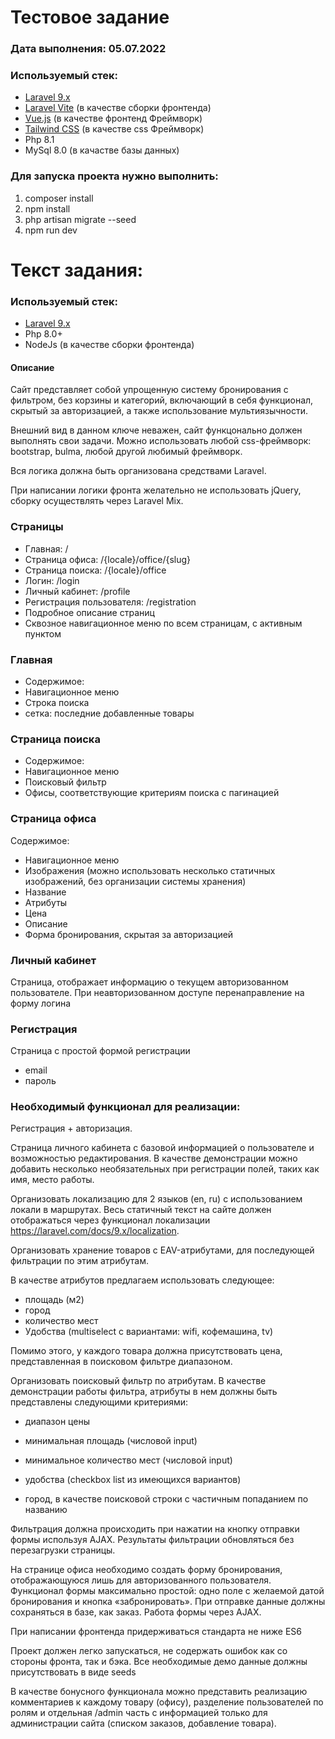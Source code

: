 # Тестовое задание
### Дата выполнения: **05.07.2022**
### Используемый стек:
- [Laravel 9.x](https://laravel.com/)
- [Laravel Vite](https://laravel-vite.dev/) (в качестве сборки фронтенда)
- [Vue.js](https://vuejs.org/) (в качестве фронтенд Фреймворк)
- [Tailwind CSS](https://tailwindcss.com/) (в качестве css Фреймворк)
- Php 8.1
- MySql 8.0 (в качастве базы данных)

### Для запуска проекта нужно выполнить:
1. composer install
2. npm install
3. php artisan migrate --seed
4. npm run dev

# Текст задания:
### Используемый стек:

- [Laravel 9.x](https://laravel.com/)
- Php 8.0+
- NodeJs (в качестве сборки фронтенда)

#### Описание

Сайт представляет собой упрощенную систему бронирования с фильтром, без корзины и категорий, включающий в себя функционал, скрытый за авторизацией, а также использование мультиязычности.

Внешний вид в данном ключе неважен, сайт функцонально должен выполнять свои задачи. Можно использовать любой css-фреймворк: bootstrap, bulma, любой другой любимый фреймворк.

Вся логика должна быть организована средствами Laravel.

При написании логики фронта желательно не использовать jQuery, сборку осуществлять через Laravel Mix.

### Страницы
- Главная: /
- Страница офиса: /{locale}/office/{slug}
- Страница поиска: /{locale}/office
- Логин: /login
- Личный кабинет: /profile
- Регистрация пользователя: /registration
- Подробное описание страниц
- Сквозное навигационное меню по всем страницам, с активным пунктом

### Главная

- Содержимое: 
- Навигационное меню
- Строка поиска
- сетка: последние добавленные товары
### Страница поиска
- Содержимое:
- Навигационное меню
- Поисковый фильтр
- Офисы, соответствующие критериям поиска с пагинацией
### Страница офиса
Содержимое:
- Навигационное меню 
- Изображения (можно использовать несколько статичных изображений, без организации системы хранения)
- Название
- Атрибуты
- Цена
- Описание
- Форма бронирования, скрытая за авторизацией

### Личный кабинет
Страница, отображает информацию о текущем авторизованном пользователе. При неавторизованном доступе перенаправление на форму логина

### Регистрация

Страница с простой формой регистрации

- email
- пароль

### Необходимый функционал для реализации:

Регистрация + авторизация.

Страница личного кабинета с базовой информацией о пользователе и возможностью редактирования. В качестве демонстрации можно добавить несколько необязательных при регистрации полей, таких как имя, место работы.

Организовать локализацию для 2 языков (en, ru) с использованием локали в маршрутах. Весь статичный текст на сайте должен отображаться через функционал локализации https://laravel.com/docs/9.x/localization.

Организовать хранение товаров c EAV-атрибутами, для последующей фильтрации по этим атрибутам.

В качестве атрибутов предлагаем использовать следующее:

- площадь (м2)
- город
- количество мест
- Удобства (multiselect с вариантами: wifi, кофемашина, tv)

Помимо этого, у каждого товара должна присутствовать цена, представленная в поисковом фильтре диапазоном.

Организовать поисковый фильтр по атрибутам. В качестве демонстрации работы фильтра, атрибуты в нем должны быть представлены следующими критериями:

- диапазон цены

- минимальная площадь (числовой input)

- минимальное количество мест (числовой input)

- удобства (checkbox list из имеющихся вариантов)

- город, в качестве поисковой строки с частичным попаданием по названию

Фильтрация должна происходить при нажатии на кнопку отправки формы используя AJAX. Результаты фильтрации обновляться без перезагрузки страницы.

На странице офиса необходимо создать форму бронирования, отображающуюся лишь для авторизованного пользователя. Функционал формы максимально простой: одно поле с желаемой датой бронирования и кнопка «забронировать». При отправке данные должны сохраняться в базе, как заказ. Работа формы через AJAX.

При написании фронтенда придерживаться стандарта не ниже ES6

Проект должен легко запускаться, не содержать ошибок как со стороны фронта, так и бэка. Все необходимые демо данные должны присутствовать в виде seeds


В качестве бонусного функционала можно представить реализацию комментариев к каждому товару (офису), разделение пользователей по ролям и отдельная /admin часть с информацией только для администрации сайта (списком заказов, добавление товара). 
